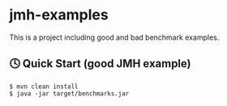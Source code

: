 # jmh-examples

This is a project including good and bad benchmark examples.

:clock4: Quick Start (good JMH example)
-

    $ mvn clean install
    $ java -jar target/benchmarks.jar
